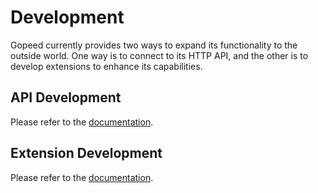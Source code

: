 # Development

Gopeed currently provides two ways to expand its functionality to the outside world. One way is to connect to its HTTP API, and the other is to develop extensions to enhance its capabilities.

## API Development

Please refer to the [documentation](dev-api.html).

## Extension Development

Please refer to the [documentation](dev-extension.html).
